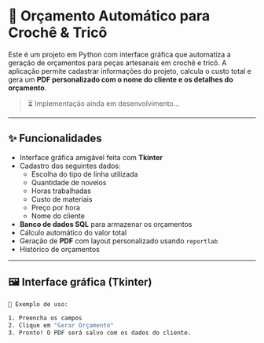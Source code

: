 # 🧵 Orçamento Automático para Crochê & Tricô

Este é um projeto em Python com interface gráfica que automatiza a geração de orçamentos para peças artesanais em crochê e tricô. A aplicação permite cadastrar informações do projeto, calcula o custo total e gera um **PDF personalizado com o nome do cliente e os detalhes do orçamento**.

> ⏳ Implementação ainda em desenvolvimento... 
---

## ✨ Funcionalidades

- Interface gráfica amigável feita com **Tkinter**
- Cadastro dos seguintes dados:
  - Escolha do tipo de linha utilizada
  - Quantidade de novelos
  - Horas trabalhadas
  - Custo de materiais
  - Preço por hora
  - Nome do cliente
- **Banco de dados SQL** para armazenar os orçamentos
- Cálculo automático do valor total
- Geração de **PDF** com layout personalizado usando `reportlab`
- Histórico de orçamentos

---

## 🖼️ Interface gráfica (Tkinter)

```bash
📸 Exemplo de uso:

1. Preencha os campos
2. Clique em "Gerar Orçamento"
3. Pronto! O PDF será salvo com os dados do cliente.
